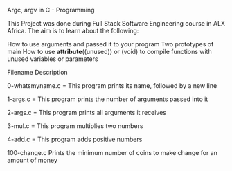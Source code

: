 Argc, argv in C - Programming

This Project was done during Full Stack Software Engineering course in ALX Africa. The aim is to learn
about the following:

How to use arguments and passed it to your program
Two prototypes of main
How to use __attribute__((unused)) or (void) to compile functions with unused variables or parameters

Filename	   Description

0-whatsmyname.c	 = This program prints its name, followed by a new line 

1-args.c	=  This program prints the number of arguments passed into it

2-args.c	= This  program prints all arguments it receives

3-mul.c	       = This program multiplies two numbers

4-add.c	      = This program adds positive numbers

100-change.c	Prints the minimum number of coins to make change for an amount of money
